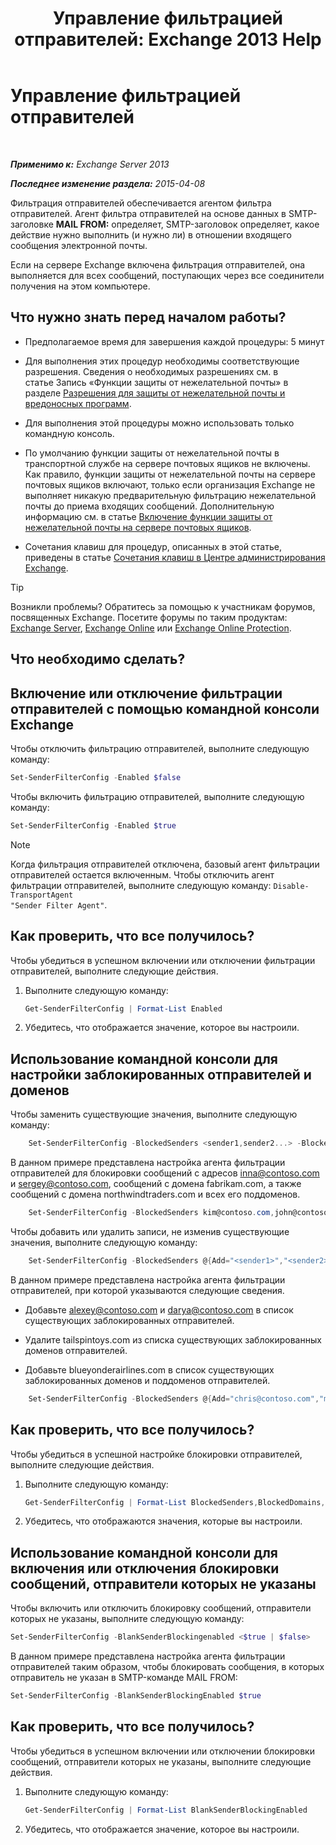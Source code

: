 ﻿---
title: 'Управление фильтрацией отправителей: Exchange 2013 Help'
TOCTitle: Управление фильтрацией отправителей
ms:assetid: a7f4b3e1-2970-45ad-911e-a9f46d880d3d
ms:mtpsurl: https://technet.microsoft.com/ru-ru/library/Bb124087(v=EXCHG.150)
ms:contentKeyID: 50488793
ms.date: 05/22/2018
mtps_version: v=EXCHG.150
ms.translationtype: MT
---

# Управление фильтрацией отправителей

 

_**Применимо к:** Exchange Server 2013_

_**Последнее изменение раздела:** 2015-04-08_

Фильтрация отправителей обеспечивается агентом фильтра отправителей. Агент фильтра отправителей на основе данных в SMTP-заголовке **MAIL FROM:**  определяет, SMTP-заголовок определяет, какое действие нужно выполнить (и нужно ли) в отношении входящего сообщения электронной почты.

Если на сервере Exchange включена фильтрация отправителей, она выполняется для всех сообщений, поступающих через все соединители получения на этом компьютере.

## Что нужно знать перед началом работы?

  - Предполагаемое время для завершения каждой процедуры: 5 минут

  - Для выполнения этих процедур необходимы соответствующие разрешения. Сведения о необходимых разрешениях см. в статье Запись «Функции защиты от нежелательной почты» в разделе [Разрешения для защиты от нежелательной почты и вредоносных программ](anti-spam-and-anti-malware-permissions-exchange-2013-help.md).

  - Для выполнения этой процедуры можно использовать только командную консоль.

  - По умолчанию функции защиты от нежелательной почты в транспортной службе на сервере почтовых ящиков не включены. Как правило, функции защиты от нежелательной почты на сервере почтовых ящиков включают, только если организация Exchange не выполняет никакую предварительную фильтрацию нежелательной почты до приема входящих сообщений. Дополнительную информацию см. в статье [Включение функции защиты от нежелательной почты на сервере почтовых ящиков](enable-anti-spam-functionality-on-mailbox-servers-exchange-2013-help.md).

  - Сочетания клавиш для процедур, описанных в этой статье, приведены в статье [Сочетания клавиш в Центре администрирования Exchange](keyboard-shortcuts-in-the-exchange-admin-center-exchange-online-protection-help.md).

> [!TIP]  
> Возникли проблемы? Обратитесь за помощью к участникам форумов, посвященных Exchange. Посетите форумы по таким продуктам: <a href="https://go.microsoft.com/fwlink/p/?linkid=60612">Exchange Server</a>, <a href="https://go.microsoft.com/fwlink/p/?linkid=267542">Exchange Online</a> или <a href="https://go.microsoft.com/fwlink/p/?linkid=285351">Exchange Online Protection</a>.


## Что необходимо сделать?

## Включение или отключение фильтрации отправителей с помощью командной консоли Exchange

Чтобы отключить фильтрацию отправителей, выполните следующую команду:

```powershell
Set-SenderFilterConfig -Enabled $false
```

Чтобы включить фильтрацию отправителей, выполните следующую команду:

```powershell
Set-SenderFilterConfig -Enabled $true
```

> [!NOTE]  
> Когда фильтрация отправителей отключена, базовый агент фильтрации отправителей остается включенным. Чтобы отключить агент фильтрации отправителей, выполните следующую команду: <code>Disable-TransportAgent &quot;Sender Filter Agent&quot;</code>.


## Как проверить, что все получилось?

Чтобы убедиться в успешном включении или отключении фильтрации отправителей, выполните следующие действия.

1.  Выполните следующую команду:
    
    ```powershell
	Get-SenderFilterConfig | Format-List Enabled
	```

2.  Убедитесь, что отображается значение, которое вы настроили.

## Использование командной консоли для настройки заблокированных отправителей и доменов

Чтобы заменить существующие значения, выполните следующую команду:
```powershell
    Set-SenderFilterConfig -BlockedSenders <sender1,sender2...> -BlockedDomains <domain1,domain2...> -BlockedDomainsAndSubdomains <domain1,domain2...>
```
В данном примере представлена настройка агента фильтрации отправителей для блокировки сообщений с адресов inna@contoso.com и sergey@contoso.com, сообщений с домена fabrikam.com, а также сообщений с домена northwindtraders.com и всех его поддоменов.
```powershell
    Set-SenderFilterConfig -BlockedSenders kim@contoso.com,john@contoso.com -BlockedDomains fabrikam.com -BlockedDomainsAndSubdomains northwindtraders.com
```
Чтобы добавить или удалить записи, не изменив существующие значения, выполните следующую команду:
```powershell
    Set-SenderFilterConfig -BlockedSenders @{Add="<sender1>","<sender2>"...; Remove="<sender1>","<sender2>"...} -BlockedDomains @{Add="<domain1>","<domain2>"...; Remove="<domain1>","<domain2>"...} -BlockedDomainsAndSubdomains @{Add="<domain1>","<domain2>"...; Remove="<domain1>","<domain2>"...}
```
В данном примере представлена настройка агента фильтрации отправителей, при которой указываются следующие сведения.

  - Добавьте alexey@contoso.com и darya@contoso.com в список существующих заблокированных отправителей.

  - Удалите tailspintoys.com из списка существующих заблокированных доменов отправителей.

  - Добавьте blueyonderairlines.com в список существующих заблокированных доменов и поддоменов отправителей.

<!-- end list -->
```powershell
    Set-SenderFilterConfig -BlockedSenders @{Add="chris@contoso.com","michelle@contoso.com"} -BlockedDomains @{Remove="tailspintoys.com"} -BlockedDomainsAndSubdomains @{Add="blueyonderairlines.com"}
```
## Как проверить, что все получилось?

Чтобы убедиться в успешной настройке блокировки отправителей, выполните следующие действия.

1.  Выполните следующую команду:
    
    ```powershell
	Get-SenderFilterConfig | Format-List BlockedSenders,BlockedDomains,BlockedDomainsAndSubdomains
	```

2.  Убедитесь, что отображаются значения, которые вы настроили.

## Использование командной консоли для включения или отключения блокировки сообщений, отправители которых не указаны

Чтобы включить или отключить блокировку сообщений, отправители которых не указаны, выполните следующую команду:

```powershell
Set-SenderFilterConfig -BlankSenderBlockingenabled <$true | $false>
```

В данном примере представлена настройка агента фильтрации отправителей таким образом, чтобы блокировать сообщения, в которых отправитель не указан в SMTP-команде MAIL FROM:

```powershell
Set-SenderFilterConfig -BlankSenderBlockingEnabled $true
```

## Как проверить, что все получилось?

Чтобы убедиться в успешном включении или отключении блокировки сообщений, отправители которых не указаны, выполните следующие действия.

1.  Выполните следующую команду:
    
    ```powershell
	Get-SenderFilterConfig | Format-List BlankSenderBlockingEnabled
	```

2.  Убедитесь, что отображается значение, которое вы настроили.

